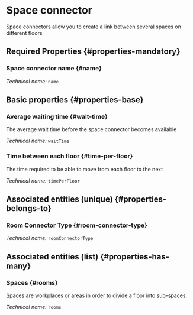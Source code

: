 # Space connector
<!--- THIS FILE IS GENERATED PLEASE DO NOT EDIT IT DIRECTLY --->

Space connectors allow you to create a link between several spaces on different floors

<OH code="roomConnector"/>




## Required Properties {#properties-mandatory}
    
### Space connector name {#name}



*Technical name:* ```name```
<PH code="roomConnector:name"/>

    


## Basic properties {#properties-base}
    
### Average waiting time {#wait-time}

The average wait time before the space connector becomes available

*Technical name:* ```waitTime```
<PH code="roomConnector:waitTime"/>

### Time between each floor {#time-per-floor}

The time required to be able to move from each floor to the next

*Technical name:* ```timePerFloor```
<PH code="roomConnector:timePerFloor"/>

    

## Associated entities (unique) {#properties-belongs-to}

###  Room Connector Type {#room-connector-type}



*Technical name:* ```roomConnectorType```
<PH code="roomConnector:roomConnectorType"/>


## Associated entities (list) {#properties-has-many}

### Spaces {#rooms}

Spaces are workplaces or areas in order to divide a floor into sub-spaces.

*Technical name:* ```rooms```
<PH code="roomConnector:rooms"/>




